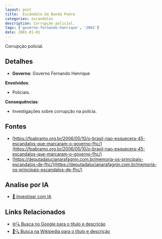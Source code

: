 ```yaml
---
layout: post
title:  Escândalo da Banda Podre
categories: escandalos
description: Corrupção policial.
tags: ['governo-fernando-henrique', '2001']
date: 2001-01-01
---
```


Corrupção policial.

## Detalhes
- **Governo**: Governo Fernando Henrique

**Envolvidos**:
- Policiais.


**Consequências**:
- Investigações sobre corrupção na polícia.


## Fontes
- [https://fpabramo.org.br/2006/05/10/o-brasil-nao-esquecera-45-escandalos-que-marcaram-o-governo-fhc/](https://fpabramo.org.br/2006/05/10/o-brasil-nao-esquecera-45-escandalos-que-marcaram-o-governo-fhc/)
- [https://deputadalucianarafagnin.com.br/memoria-os-principais-escandalos-de-fhc/](https://deputadalucianarafagnin.com.br/memoria-os-principais-escandalos-de-fhc/)


## Analise por IA
- [🤖 Investigar com IA](https://www.perplexity.ai/search?q=Esc%C3%A2ndalo%20da%20Banda%20Podre%20Corrup%C3%A7%C3%A3o%20policial.%20Governo%20Fernando%20Henrique)

## Links Relacionados
- [🌐🔍 Busca no Google para o título e descrição](https://www.google.com/search?q=Esc%C3%A2ndalo%20da%20Banda%20Podre%20Corrup%C3%A7%C3%A3o%20policial.%20Governo%20Fernando%20Henrique)
- [📖🔍 Busca na Wikipedia para o título e descrição](https://pt.wikipedia.org/w/index.php?search=Esc%C3%A2ndalo%20da%20Banda%20Podre%20Corrup%C3%A7%C3%A3o%20policial.%20Governo%20Fernando%20Henrique)

